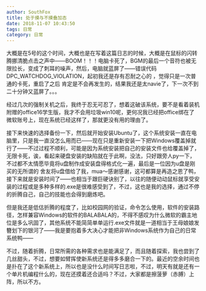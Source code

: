 ```yaml
---
author: SouthFox
title: 处于摸与不摸叠加态
date: 2018-11-07 10:43:50
tags: 日常
category: 日常
---
```


大概是在5号的这个时间，大概也是在写着这篇日志的时候，大概是在鼠标的闪转腾挪清脆点击之声中&mdash;&mdash;BOOM！！！电脑卡死了，BGM的最后一个音符也被无限拉长，变成了刺耳的噪声，然后，电脑就蓝屏了&mdash;&mdash;错误代码DPC_WATCHDOG_VIOLATION，起初我还是存有忍耐之心的 ，觉得只是一次普通的卡死，重启了之后 肯定是不会再发生的，结果我还是太navie了，下一次不到二十分钟又蓝屏了。。。

<!--more-->

经过几次的强制关机之后，我终于忍无可忍了，想着这破该系统，要不是看着装机附赠的office16学生版，我才不会用垃圾win10呢，更何况我已经把office绑在了微软账号上，现在系统已经这样了，那就更没有用的理由了。

接下来快速的选择备份一下，然后就开始安装Ubuntu了，这个系统安装一直在电脑里，只是我一直没怎么用而已&mdash;&mdash;现在只是重新安装一下把Windows覆盖掉就行了&mdash;&mdash;不过过程不顺利，可能是因为系统安装把自己的安装文件也给覆盖掉了，无限卡死，诶，看起来硬盘安装的缺陷就在于此啊，没法，只好跟旁人py一下，不过都不太情愿毕竟将u盘制作成安装盘得格式化一遍，最后是一位因为u盘是刚买的无所谓的 舍友将u盘借给了我，mua～感谢感谢，这可都算是再造之恩了鸭，接下来就是安装时间了&mdash;&mdash;也相当于跟巨硬诀别了，以往的随便动动鼠标就享受安装的过程或是多种多样的.exe是很难感受到了，不过，这也是我的选择，通过不停的折腾自己，自己的技能也会得到磨炼吧。

但是我还是低估折腾的程度了，比如校园网的验证，命令怎么使用，软件的安装路径，怎样兼容Windows的软件的BALABALA的，不得不感叹为什么微软的霸主地位是多么巩固了，其他系统不能简简单单运行.exe文件就是一道相当于王母娘娘发簪划下的银河了&mdash;&mdash;我是要抱着多大决心才能把非Windows系统作为自己的日常系统鸭——

不过，随着折腾，日常所需的各种需求也是能满足了，而且随着探索，我也尝到了几丝甜头，不过，想要如臂挥使新系统还是得多多磨合一下的。最近的空余时间也是扑在了这个新系统上，所以也是没什么时间写日志啦，不过，明天有就是还有一个单片机编程什么的，现在还摸着还合适吗？不过，大家都是擦菠萝（赤膊）上阵，所以不方。